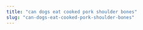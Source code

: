 ```yaml
---
title: "can dogs eat cooked pork shoulder bones"
slug: "can-dogs-eat-cooked-pork-shoulder-bones"
---
```


